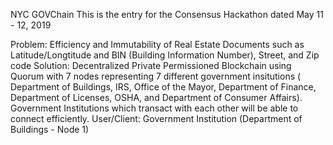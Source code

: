 NYC GOVChain
This is the entry for the Consensus Hackathon dated May 11 - 12, 2019

Problem: Efficiency and Immutability of Real Estate Documents such as Latitude/Longtitude and BIN (Building Information Number), Street, and Zip code
Solution: Decentralized Private Permissioned Blockchain using Quorum with 7 nodes representing 7 different government insitutions ( Department of Buildings, IRS, Office of the Mayor, Department of Finance, Department of Licenses, OSHA, and Department of Consumer Affairs). Government Institutions which transact with each other will be able to connect efficiently. 
User/Client: Government Institution (Department of Buildings - Node 1)
